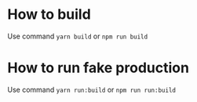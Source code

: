 # How to build

Use command `yarn build` or `npm run build`

# How to run fake production

Use command `yarn run:build` or `npm run run:build`


